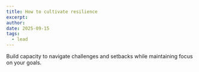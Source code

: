 ```yaml
---
title: How to cultivate resilience
excerpt:
author:
date: 2025-09-15
tags:
  - lead
---
```



Build capacity to navigate challenges and setbacks while maintaining focus on your goals.
